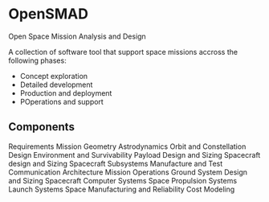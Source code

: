 # OpenSMAD
Open Space Mission Analysis and Design

A collection of software tool that support space missions accross the following phases:
* Concept exploration
* Detailed development
* Production and deployment
* POperations and support

## Components
Requirements
Mission Geometry
Astrodynamics
Orbit and Constellation Design
Environment and Survivability
Payload Design and Sizing
Spacecraft design and Sizing
Spacecraft Subsystems
Manufacture and Test
Communication Architecture
Mission Operations
Ground System Design and Sizing
Spacecraft Computer Systems
Space Propulsion Systems
Launch Systems
Space Manufacturing and Reliability
Cost Modeling
